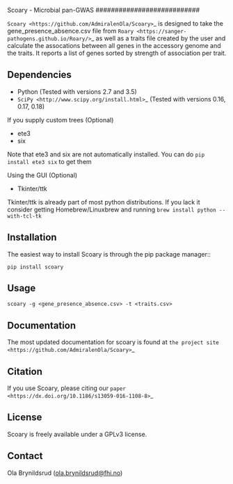Scoary - Microbial pan-GWAS
###########################

`Scoary <https://github.com/AdmiralenOla/Scoary>`_ is designed to take the gene_presence_absence.csv file from `Roary <https://sanger-pathogens.github.io/Roary/>`_ as well as a traits file created by the user and calculate the assocations between all genes in the accessory genome and the traits. It reports a list of genes sorted by strength of association per trait.

Dependencies
------------
- Python (Tested with versions 2.7 and 3.5)
- `SciPy <http://www.scipy.org/install.html>`_ (Tested with versions 0.16, 0.17, 0.18)

If you supply custom trees (Optional)

- ete3
- six

Note that ete3 and six are not automatically installed. You can do `pip install ete3 six` to get them

Using the GUI (Optional)

- Tkinter/ttk

Tkinter/ttk is already part of most python distributions. If you lack it consider getting Homebrew/Linuxbrew and running `brew install python --with-tcl-tk`

Installation
------------
The easiest way to install Scoary is through the pip package manager::

    pip install scoary

Usage
-----
    scoary -g <gene_presence_absence.csv> -t <traits.csv>

Documentation
-------------
The most updated documentation for scoary is found at `the project site <https://github.com/AdmiralenOla/Scoary>`_

Citation
--------
If you use Scoary, please citing our `paper <https://dx.doi.org/10.1186/s13059-016-1108-8>`_

License
-------
Scoary is freely available under a GPLv3 license.

Contact
-------
Ola Brynildsrud (ola.brynildsrud@fhi.no)
